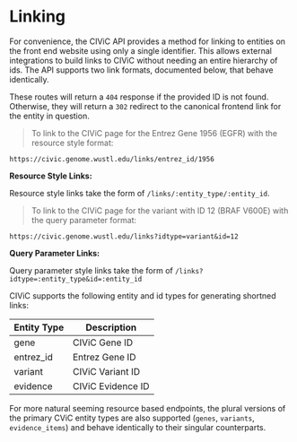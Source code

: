 # Linking

For convenience, the CIViC API provides a method for linking to entities on the front end website using only a single identifier.
This allows external integrations to build links to CIViC without needing an entire hierarchy of ids.
The API supports two link formats, documented below, that behave identically.

These routes will return a `404` response if the provided ID is not found. Otherwise, they will return a `302` redirect to the canonical frontend link for the entity in question.

> To link to the CIViC page for the Entrez Gene 1956 (EGFR) with the resource style format:
```
https://civic.genome.wustl.edu/links/entrez_id/1956
```

**Resource Style Links:**

Resource style links take the form of `/links/:entity_type/:entity_id`.

> To link to the CIViC page for the variant with ID 12 (BRAF V600E) with the query parameter format:
```
https://civic.genome.wustl.edu/links?idtype=variant&id=12
```

**Query Parameter Links:**

Query parameter style links take the form of `/links?idtype=:entity_type&id=:entity_id`


CIViC supports the following entity and id types for generating shortned links:

Entity Type | Description
--------- | -------
gene | CIViC Gene ID
entrez_id | Entrez Gene ID
variant| CIViC Variant ID
evidence | CIViC Evidence ID

For more natural seeming resource based endpoints, the plural versions of the primary CViC entity types are also supported (`genes`, `variants`, `evidence_items`) and behave identically to their singular counterparts.
